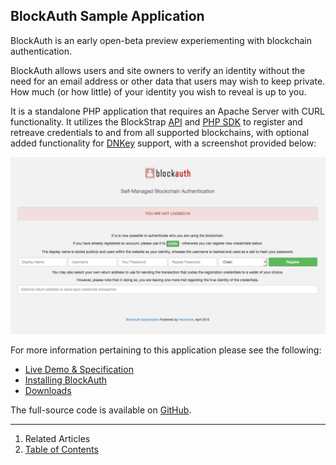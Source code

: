## BlockAuth Sample Application

BlockAuth is an early open-beta preview experiementing with blockchain authentication.

BlockAuth allows users and site owners to verify an identity without the need for an email address or other data that users may wish to keep private. How much (or how little) of your identity you wish to reveal is up to you.

It is a standalone PHP application that requires an Apache Server with CURL functionality. It utilizes the BlockStrap [API](../../../api/) and [PHP SDK](../../../sdks/php/) to register and retreave credentials to and from all supported blockchains, with optional added functionality for [DNKey](http://dnkey.org) support, with a screenshot provided below:

[![blockauth.org](../../../_libs/img/docs/applications/blockauth/register.png)](http://blockauth.org)

For more information pertaining to this application please see the following:

* [Live Demo & Specification](http://blockauth.org/)
* [Installing BlockAuth](installation/)
* [Downloads](../../downloads/)

The full-source code is available on [GitHub](http://github.com/Neuroware-IO/blockauth).

-----

1. Related Articles
4. [Table of Contents](../../)
